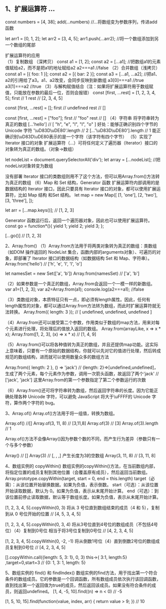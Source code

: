 ## 1、扩展运算符 ...
  const numbers = [4, 38];
  add(...numbers)  //...将数组变为参数序列，传进add函数

  let arr1 = [0, 1, 2];
  let arr2 = [3, 4, 5];
  arr1.push(...arr2);   //将一个数组添加到另一个数组的尾部

扩展运算符的应用<br>
（1）复制数组 （深拷贝）
const a1 = [1, 2];
const a2 = [...a1];  //把数组a1的元素值赋给a2，而不是把a1的地址赋给a2
a2===a1 //false
（2）合并数组（浅拷贝）
const a1 = [{ foo: 1 }];
const a2 = [{ bar: 2 }];
const a3 = [...a1, ...a2];  //把a1、a2的引用给了a3。a1、a2改变，会同步反映到新数组
a3[0]===a1 //true
a3[1]===a2 //true
（3）与解构赋值结合（注：如果将扩展运算符用于数组赋值，只能放在参数的最后一位，否则会报错）
const [first, ...rest] = [1, 2, 3, 4, 5];
first // 1
rest  // [2, 3, 4, 5]

const [first, ...rest] = [];
first // undefined
rest  // []

const [first, ...rest] = ["foo"];
first  // "foo"
rest   // []
（4）字符串
将字符串转为真正的数组
[...'hello']
// [ "h", "e", "l", "l", "o" ]
好处：能够正确识别四个字节的 Unicode 字符
'\uD83D\uDE80'.length // 2
[...'\uD83D\uDE80'].length // 1   能正确识别\uD83D\uDE80表示的是一个字符（该字符有四个字节）
（5）实现了 Iterator 接口的对象
扩展运算符（...）可将任何定义了遍历器（Iterator）接口的对象转为真正的数组。（对象->数组）

let nodeList = document.querySelectorAll('div');
let array = [...nodeList];  //把nodeList对象转变为数组

没有部署 Iterator 接口的类数组则用不了这个方法，但可以用Array.from()方法转为真正的数组
（6）Map 和 Set 结构，Generator 函数
扩展运算符内部调用的是数据结构的 Iterator 接口，因此只要具有 Iterator 接口的对象，都可以使用扩展运算符，比如 Map 结构 和Set 结构。
let map = new Map([
  [1, 'one'],
  [2, 'two'],
  [3, 'three'],
]);

let arr = [...map.keys()]; // [1, 2, 3]

Generator 函数运行后，返回一个遍历器对象，因此也可以使用扩展运算符。
const go = function*(){
  yield 1;
  yield 2;
  yield 3;
};

[...go()] // [1, 2, 3]

2、Array.from()
（1）Array.from方法用于将两类对象转为真正的数组：类数组（如DOM 操作返回的 NodeList 集合，函数内部的arguments对象）、可遍历的对象，即部署了 Iterator 接口的数据结构（如数据结构 Set 和 Map、字符串）。
Array.from('hello')
// ['h', 'e', 'l', 'l', 'o']

let namesSet = new Set(['a', 'b'])
Array.from(namesSet) // ['a', 'b']

（2）如果参数是一个真正的数组，Array.from会返回一个一模一样的新数组。
var a1=[1, 2, 3];
var a2=Array.from(a1);
console.log(a2===a1); //false

（3）类数组对象，本质特征只有一点，即必须有length属性。因此，任何有length属性的对象，都可以通过Array.from方法转为数组，而此时扩展运算符就无法转换。
Array.from({ length: 3 });
// [ undefined, undefined, undefined ]

（4）Array.from还可以接受第二个参数，作用类似于数组的map方法，用来对每个元素进行处理，将处理后的值放入返回的数组。
Array.from(arrayLike, x => x * x);
Array.from([1, 2, 3], (x) => x * x)
// [1, 4, 9]

（5）Array.from()可以将各种值转为真正的数组，并且还提供map功能。这实际上意味着，只要有一个原始的数据结构，你就可以先对它的值进行处理，然后转成规范的数组结构，进而就可以使用数量众多的数组方法

Array.from({ length: 2 }, () => 'jack')  //  {length: 2}=>[undefined,undefined]，生成了两个元素，每个元素作为参数，调用一次箭头函数，故返回了两个'jack'
// ['jack', 'jack']
这里Array.from的第一个参数指定了第二个参数运行的次数

（6）Array.from()还可将字符串转为数组，然后返回字符串的长度。因为它能正确处理各种 Unicode 字符，可以避免 JavaScript 将大于\uFFFF的 Unicode 字符，算作两个字符的 bug。

3、Array.of()
Array.of()方法用于将一组值，转换为数组。

Array.of() //[]
Array.of(3, 11, 8) // [3,11,8]
Array.of(3) // [3]
Array.of(3).length // 1

Array.of()方法不会像Array()因为参数个数的不同，而产生行为差异（参数只有一个与多个参数）

Array() // []
Array(3) // [, , ,]  产生长度为3的空数组
Array(3, 11, 8) // [3, 11, 8]

4、数组实例的 copyWithin()
数组实例的copyWithin()方法，在当前数组内部，将指定位置的成员复制到其他位置（会覆盖原有成员），然后返回当前数组。
Array.prototype.copyWithin(target, start = 0, end = this.length)
target（必需）：从该位置开始替换数据。如果为负值，表示倒数。
start（可选）：从该位置开始读取数据，默认为 0。如果为负值，表示从末尾开始计算。
end（可选）：到该位置前停止读取数据，默认等于数组长度。如果为负值，表示从末尾开始计算。

[1, 2, 3, 4, 5].copyWithin(0, 3)  将从 3 号位直到数组结束的成员（4 和 5），复制到从 0 号位开始的位置
// [4, 5, 3, 4, 5]

[1, 2, 3, 4, 5].copyWithin(0, 3, 4) 将从3号位直到4号位的数组成员（不包括4号位）（4）复制到0号位
相当于将3号位复制到0号位
// [4, 2, 3, 4, 5]

[1, 2, 3, 4, 5].copyWithin(0, -2, -1)  将从倒数1号位（4）直到倒数2号位的数组成员复制到0号位
// [4, 2, 3, 4, 5]

[].copyWithin.call({length: 5, 3: 1}, 0, 3)   this->{ 3:1, length:5} ,target=0,start=3
// {0: 1, 3: 1, length: 5}

5、数组实例的 find() 和 findIndex()
数组实例的find方法，用于找出第一个符合条件的数组成员。它的参数是一个回调函数，所有数组成员依次执行该回调函数，直到找出第一个返回值为true的成员，然后返回该成员。如果没有符合条件的成员，则返回undefined。
[1, 4, -5, 10].find((n) => n < 0)
// -5

[1, 5, 10, 15].find(function(value, index, arr) {
  return value > 9;
}) // 10
